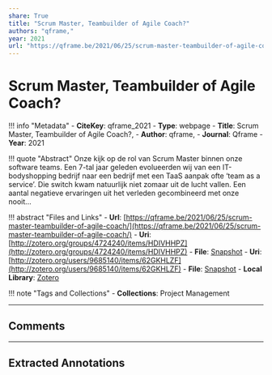 ```yaml
---
share: True
title: "Scrum Master, Teambuilder of Agile Coach?"
authors: "qframe,"
year: 2021
url: "https://qframe.be/2021/06/25/scrum-master-teambuilder-of-agile-coach/"
---
```

# Scrum Master, Teambuilder of Agile Coach?

!!! info "Metadata"
	- **CiteKey**: qframe_2021
	- **Type**: webpage
	- **Title**: Scrum Master, Teambuilder of Agile Coach?, 
	- **Author**: qframe,
	- **Journal**: Qframe 
	- **Year**: 2021 

!!! quote "Abstract"
	Onze kijk op de rol van Scrum Master binnen onze software teams. Een 7-tal jaar geleden evolueerden wij van een IT-bodyshopping bedrijf naar een bedrijf met een TaaS aanpak ofte ‘team as a service’. Die switch kwam natuurlijk niet zomaar uit de lucht vallen. Een aantal negatieve ervaringen uit het verleden gecombineerd met onze nooit…

!!! abstract "Files and Links"
	- **Url**: [https://qframe.be/2021/06/25/scrum-master-teambuilder-of-agile-coach/](https://qframe.be/2021/06/25/scrum-master-teambuilder-of-agile-coach/)
	- **Uri**: [http://zotero.org/groups/4724240/items/HDIVHHPZ](http://zotero.org/groups/4724240/items/HDIVHHPZ)
	- **File**: [Snapshot](file:///Users/jan/Zotero/storage/H6GDPNX2/scrum-master-teambuilder-of-agile-coach.html)
	- **Uri**: [http://zotero.org/users/9685140/items/62GKHLZF](http://zotero.org/users/9685140/items/62GKHLZF)
	- **File**: [Snapshot](file:///Users/jan/Zotero/storage/NQPJ85QZ/scrum-master-teambuilder-of-agile-coach.html)
	- **Local Library**: [Zotero]((zotero://select/library/items/62GKHLZF))

!!! note "Tags and Collections"
	- **Collections**: Project Management

----

## Comments



----

## Extracted Annotations
